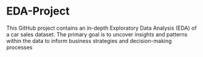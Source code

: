 # EDA-Project
This GitHub project contains an in-depth Exploratory Data Analysis (EDA) of a car sales dataset. The primary goal is to uncover insights and patterns within the data to inform business strategies and decision-making processes
